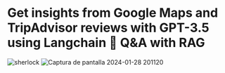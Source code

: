 # Get insights from Google Maps and TripAdvisor reviews with GPT-3.5 using Langchain 🦜 Q&A with RAG

![sherlock](https://github.com/theripnono/LLM-reviews-analysis/assets/119405797/e4a0b4b3-dce7-4c72-8dc2-4a7370a33548) ![Captura de pantalla 2024-01-28 201120](https://github.com/theripnono/LLM-reviews-analysis/assets/119405797/5f114218-0b36-44a4-81f1-641c1f420281)

